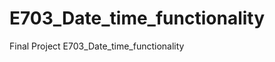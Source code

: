 E703_Date_time_functionality
============================

Final Project E703_Date_time_functionality